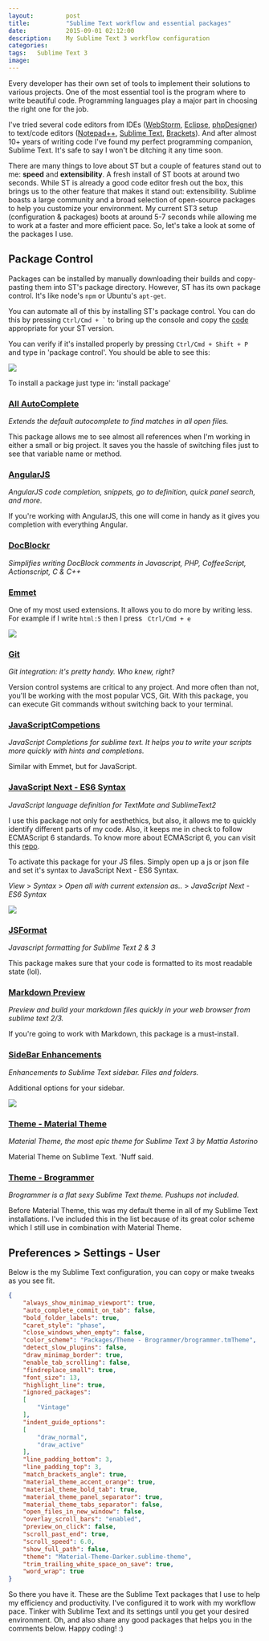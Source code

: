 ```yaml
---
layout: 		post
title:			"Sublime Text workflow and essential packages"
date:			2015-09-01 02:12:00
description: 	My Sublime Text 3 workflow configuration
categories:
tags:	Sublime Text 3
image:
---
```


Every developer has their own set of tools to implement their solutions to various projects. One of the most essential tool is the program where to write beautiful code. Programming languages play a major part in choosing the right one for the job.

I've tried several code editors from IDEs ([WebStorm](https://www.jetbrains.com/webstorm/), [Eclipse](https://eclipse.org/), [phpDesigner](http://www.mpsoftware.dk/phpdesigner.php)) to text/code editors ([Notepad++](https://notepad-plus-plus.org/), [Sublime Text](http://www.sublimetext.com/), [Brackets](http://brackets.io/)). And after almost 10+ years of writing code I've found my perfect programming companion, Sublime Text. It's safe to say I won't be ditching it any time soon.

There are many things to love about ST but a couple of features stand out to me:  __speed__ and __extensibility__. A fresh install of ST boots at around two seconds. While ST is already a good code editor fresh out the box, this brings us to the other feature that makes it stand out: extensibility. Sublime boasts a large community and a broad selection of open-source packages to help you customize your environment. My current ST3 setup (configuration & packages) boots at around 5-7 seconds while allowing me to work at a faster and more efficient pace. So, let's take a look at some of the packages I use.

## Package Control
Packages can be installed by manually downloading their builds and copy-pasting them into ST's package directory. However, ST has its own package control. It's like node's ```npm``` or Ubuntu's ```apt-get```.

You can automate all of this by installing ST's package control. You can do this by pressing ``` Ctrl/Cmd + ` ``` to bring up the console and copy the [code](https://packagecontrol.io/installation) appropriate for your ST version.

You can verify if it's installed properly by pressing ``` Ctrl/Cmd + Shift + P ``` and type in 'package control'. You should be able to see this:

![](/assets/article_images/2015-09-01-Sublime-Text-Packages/pkgctrl.jpg)

To install a package just type in: 'install package'

### [All AutoComplete](https://packagecontrol.io/packages/All%20Autocomplete)
_Extends the default autocomplete to find matches in all open files._

This package allows me to see almost all references when I'm working in either a small or big project. It saves you the hassle of switching files just to see that variable name or method.

### [AngularJS](https://packagecontrol.io/packages/AngularJS)
_AngularJS code completion, snippets, go to definition, quick panel search, and more._

If you're working with AngularJS, this one will come in handy as it gives you completion with everything Angular.

### [DocBlockr](https://packagecontrol.io/packages/DocBlockr)
_Simplifies writing DocBlock comments in Javascript, PHP, CoffeeScript, Actionscript, C & C++_

### [Emmet](https://packagecontrol.io/packages/Emmet)
One of my most used extensions. It allows you to do more by writing less. For example if I write ```html:5``` then I press ``` Ctrl/Cmd + e```

![](/assets/article_images/2015-09-01-Sublime-Text-Packages/emmet.JPG)

### [Git](https://packagecontrol.io/packages/Git)
_Git integration: it's pretty handy. Who knew, right?_

Version control systems are critical to any project. And more often than not, you'll be working with the most popular VCS, Git. With this package, you can execute Git commands without switching back to your terminal.

### [JavaScriptCompetions](https://packagecontrol.io/packages/JavaScript%20Completions)
_JavaScript Completions for sublime text. It helps you to write your scripts more quickly with hints and completions._

Similar with Emmet, but for JavaScript.

### [JavaScript Next - ES6 Syntax](https://packagecontrol.io/packages/JavaScriptNext%20-%20ES6%20Syntax)
_JavaScript language definition for TextMate and SublimeText2_

I use this package not only for aesthethics, but also, it allows me to quickly identify different parts of my code. Also, it keeps me in check to follow ECMAScript 6 standards. To know more about ECMAScript 6, you can visit this [repo](https://github.com/lukehoban/es6features).

To activate this package for your JS files. Simply open up a js or json file and set it's syntax to JavaScript Next - ES6 Syntax.

_View_ > _Syntax_ > _Open all with current extension as.._ > _JavaScript Next - ES6 Syntax_

![](/assets/article_images/2015-09-01-Sublime-Text-Packages/js6.png)

### [JSFormat](https://packagecontrol.io/packages/JsFormat)
_Javascript formatting for Sublime Text 2 & 3_

This package makes sure that your code is formatted to its most readable state (lol).

### [Markdown Preview](https://packagecontrol.io/packages/Markdown%20Preview)
_Preview and build your markdown files quickly in your web browser from sublime text 2/3._

If you're going to work with Markdown, this package is a must-install.

### [SideBar Enhancements](https://packagecontrol.io/packages/SideBarEnhancements)
_Enhancements to Sublime Text sidebar. Files and folders._

Additional options for your sidebar.

![](/assets/article_images/2015-09-01-Sublime-Text-Packages/sidebar.png)

### [Theme - Material Theme](https://packagecontrol.io/packages/Material%20Theme)
_Material Theme, the most epic theme for Sublime Text 3 by Mattia Astorino_

Material Theme on Sublime Text. 'Nuff said.

### [Theme - Brogrammer](https://packagecontrol.io/packages/Theme%20-%20Brogrammer)
_Brogrammer is a flat sexy Sublime Text theme. Pushups not included._

Before Material Theme, this was my default theme in all of my Sublime Text installations. I've included this in the list because of its great color scheme which I still use in combination with Material Theme.

## Preferences > Settings - User
Below is the my Sublime Text configuration, you can copy or make tweaks as you see fit.

```json
{
	"always_show_minimap_viewport": true,
	"auto_complete_commit_on_tab": false,
	"bold_folder_labels": true,
	"caret_style": "phase",
	"close_windows_when_empty": false,
	"color_scheme": "Packages/Theme - Brogrammer/brogrammer.tmTheme",
	"detect_slow_plugins": false,
	"draw_minimap_border": true,
	"enable_tab_scrolling": false,
	"findreplace_small": true,
	"font_size": 13,
	"highlight_line": true,
	"ignored_packages":
	[
		"Vintage"
	],
	"indent_guide_options":
	[
		"draw_normal",
		"draw_active"
	],
	"line_padding_bottom": 3,
	"line_padding_top": 3,
	"match_brackets_angle": true,
	"material_theme_accent_orange": true,
	"material_theme_bold_tab": true,
	"material_theme_panel_separator": true,
	"material_theme_tabs_separator": false,
	"open_files_in_new_window": false,
	"overlay_scroll_bars": "enabled",
	"preview_on_click": false,
	"scroll_past_end": true,
	"scroll_speed": 6.0,
	"show_full_path": false,
	"theme": "Material-Theme-Darker.sublime-theme",
	"trim_trailing_white_space_on_save": true,
	"word_wrap": true
}
```

So there you have it. These are the Sublime Text packages that I use to help my efficiency and productivity. I've configured it to work with my workflow pace. Tinker with Sublime Text and its settings until you get your desired environment. Oh, and also share any good packages that helps you in the comments below. Happy coding! :)